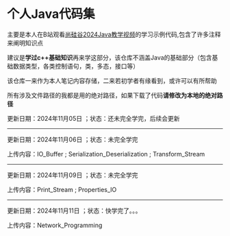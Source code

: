 <h1>个人Java代码集</h1>

<p>主要是本人在B站观看<a href="https://www.bilibili.com/video/BV1JZ421a7PX?spm_id_from=333.788.videopod.episodes&vd_source=45792527913efdcbf520573d0c16b421">尚硅谷2024Java教学视频</a>的学习示例代码,包含了许多注释来阐明知识点</p>
<p>建议是<b>学过c++基础知识</b>再来学这部分，该仓库不涵盖Java的基础部分（包含基础数据类型，各类控制语句，类，多态，接口等）</p>
<p >该仓库一来作为本人笔记内容存储，二来若初学者有缘看到，或许可以有所帮助</p>
<p>所有涉及文件路径的我都是用的绝对路径，如果下载了代码<b>请修改为本地的绝对路径</b></p>

<p>更新日期：2024年11月05日 ；状态：还未完全学完，后续会更新</p>

<hr>

<p>更新日期：2024年11月06日 ；状态：未完全学完</p>
<p>上传内容：IO_Buffer ; Serialization_Deserialization ; Transform_Stream</p>
<hr>
<p>更新日期：2024年11月09日 ；状态：未完全学完</p>
<p>上传内容：Print_Stream ; Properties_IO </p>
<hr>
<p>更新日期：2024年11月11日 ；状态：快学完了。。。</p>
<p>上传内容：Network_Programming </p>
